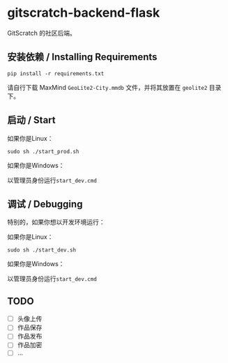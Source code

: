 # gitscratch-backend-flask

GitScratch 的社区后端。

## 安装依赖 / Installing Requirements
```shell
pip install -r requirements.txt
```
请自行下载 MaxMind `GeoLite2-City.mmdb` 文件，并将其放置在 `geolite2` 目录下。

## 启动 / Start
如果你是Linux：
```shell
sudo sh ./start_prod.sh
```
如果你是Windows：

以管理员身份运行`start_dev.cmd`

## 调试 / Debugging
特别的，如果你想以开发环境运行：

如果你是Linux：
```shell
sudo sh ./start_dev.sh
```
如果你是Windows：

以管理员身份运行`start_dev.cmd`

## TODO
- [ ] 头像上传
- [ ] 作品保存
- [ ] 作品发布
- [ ] 作品加密
- [ ] ...
